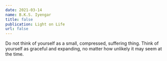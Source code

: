 ```yaml
---
date: 2021-03-14
name: B.K.S. Iyengar
title: false
publication: Light on Life
url: false
---
```

Do not think of yourself as a small, compressed, suffering thing. Think of yourself as graceful and expanding, no matter how unlikely it may seem at the time.
